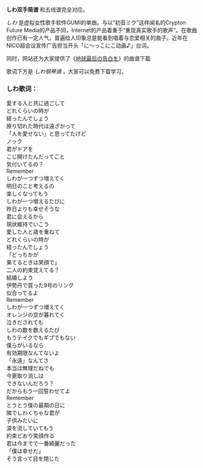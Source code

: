 

**しわ双手简谱** 和五线谱完全对应。

_しわ_ 是虚拟女性歌手软件GUMI的单曲。与以“初音ミク”这样闻名的Crypton Future
Media的产品不同，Internet的产品着重于“重现真实歌手的歌声”。在歌曲创作已有一定人气，普遍给人印象总是能看到唱着与恋爱相关的曲子。近年在NICO超会议宣传广告担当开头「に～っこにこ动画♪」台词。

同时，网站还为大家提供了《[地球最后の告白を](Music-3739-地球最后の告白を-GUMI.html "地球最后の告白を")》的曲谱下载

歌词下方是 _しわ钢琴谱_ ，大家可以免费下载学习。

### しわ歌词：

愛する人と共に過ごして  
どれくらいの時が  
経ったんでしょう  
擦り切れた時代は遠ざかって  
「人を愛せない」と思ってたけど  
ノック  
君がドアを  
こじ開けたんだってこと  
気付いてるの？  
Remember  
しわが一つずつ増えてく  
明日のこと考えるの  
楽しくなってもう  
しわが一つ増えるたびに  
昨日よりも幸せそうな  
君に会えるから  
現状維持でいこう  
愛した人と歳を重ねて  
どれくらいの時が  
経ったんでしょう  
「どっちかが  
果てるときは笑顔で」  
二人の約束覚えてる？  
結婚しよう  
伊勢丹で買った9号のリング  
似合ってるよ  
Remember  
しわが一つずつ増えてく  
オレンジの空が暮れてく  
泣きだされても  
しわの数を数えるたび  
もうテイクでもギブでもない  
僕らがいるなら  
有効期限なんてないよ  
「永遠」なんてさ  
本当は無理だねでも  
今更取り消しは  
できないんだろう？  
だからもう一回誓わせてよ  
Remember  
とうとう僕の最期の日に  
隣でしわくちゃな君が  
子供みたいに  
涙を流していてもう  
約束どおり笑顔作る  
君は今までで一番綺麗だった  
「僕は幸せだ」  
そう言って目を閉じた


